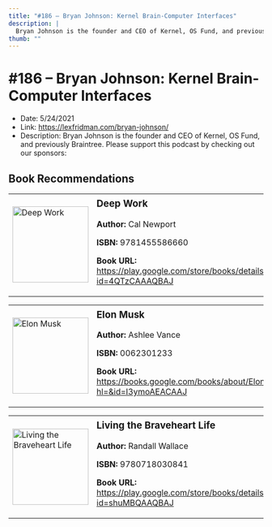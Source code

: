 ```yaml
---
title: "#186 – Bryan Johnson: Kernel Brain-Computer Interfaces"
description: |
  Bryan Johnson is the founder and CEO of Kernel, OS Fund, and previously Braintree. Please support this podcast by checking out our sponsors:"
thumb: ""
---
```


# #186 – Bryan Johnson: Kernel Brain-Computer Interfaces

  - Date: 5/24/2021
  - Link: https://lexfridman.com/bryan-johnson/
  - Description: Bryan Johnson is the founder and CEO of Kernel, OS Fund, and previously Braintree. Please support this podcast by checking out our sponsors:

## Book Recommendations

<table style="border: none;"><tr style="border: none;"><td style="border: none;"><img src="https://books.google.com/books/content?id=4QTzCAAAQBAJ&printsec=frontcover&img=1&zoom=1&edge=curl&source=gbs_api" alt="Deep Work" width="150" style="vertical-align: top;"></td><td style="border: none; vertical-align: top;"><h3 style='margin-top: 5'>Deep Work</h3><p><strong>Author:</strong> Cal Newport</p><p><strong>ISBN:</strong> 9781455586660</p><p><strong>Book URL:</strong> <a href="https://play.google.com/store/books/details?id=4QTzCAAAQBAJ">https://play.google.com/store/books/details?id=4QTzCAAAQBAJ</a></p></td></tr></table>
<table style="border: none;"><tr style="border: none;"><td style="border: none;"><img src="https://books.google.com/books/content?id=I3ymoAEACAAJ&printsec=frontcover&img=1&zoom=1&source=gbs_api" alt="Elon Musk" width="150" style="vertical-align: top;"></td><td style="border: none; vertical-align: top;"><h3 style='margin-top: 5'>Elon Musk</h3><p><strong>Author:</strong> Ashlee Vance</p><p><strong>ISBN:</strong> 0062301233</p><p><strong>Book URL:</strong> <a href="https://books.google.com/books/about/Elon_Musk.html?hl=&id=I3ymoAEACAAJ">https://books.google.com/books/about/Elon_Musk.html?hl=&id=I3ymoAEACAAJ</a></p></td></tr></table>
<table style="border: none;"><tr style="border: none;"><td style="border: none;"><img src="https://books.google.com/books/content?id=shuMBQAAQBAJ&printsec=frontcover&img=1&zoom=1&edge=curl&source=gbs_api" alt="Living the Braveheart Life" width="150" style="vertical-align: top;"></td><td style="border: none; vertical-align: top;"><h3 style='margin-top: 5'>Living the Braveheart Life</h3><p><strong>Author:</strong> Randall Wallace</p><p><strong>ISBN:</strong> 9780718030841</p><p><strong>Book URL:</strong> <a href="https://play.google.com/store/books/details?id=shuMBQAAQBAJ">https://play.google.com/store/books/details?id=shuMBQAAQBAJ</a></p></td></tr></table>

